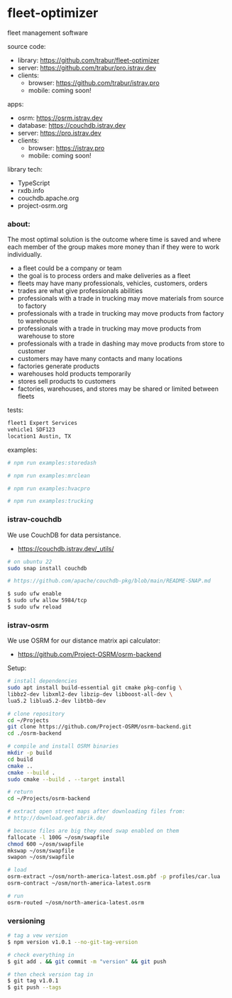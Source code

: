 fleet-optimizer
========
fleet management software

source code:
- library: https://github.com/trabur/fleet-optimizer
- server: https://github.com/trabur/pro.istrav.dev
- clients:
  - browser: https://github.com/trabur/istrav.pro
  - mobile: coming soon!

apps:
- osrm: https://osrm.istrav.dev
- database: https://couchdb.istrav.dev
- server: https://pro.istrav.dev
- clients:
  - browser: https://istrav.pro
  - mobile: coming soon!

library tech:
- TypeScript
- rxdb.info
- couchdb.apache.org
- project-osrm.org

### about:
The most optimal solution is the outcome where time is saved and where each member of the group makes more money than if they were to work individually. 

- a fleet could be a company or team
- the goal is to process orders and make deliveries as a fleet
- fleets may have many professionals, vehicles, customers, orders
- trades are what give professionals abilities
- professionals with a trade in trucking may move materials from source to factory
- professionals with a trade in trucking may move products from factory to warehouse
- professionals with a trade in trucking may move products from warehouse to store
- professionals with a trade in dashing may move products from store to customer
- customers may have many contacts and many locations
- factories generate products
- warehouses hold products temporarily
- stores sell products to customers
- factories, warehouses, and stores may be shared or limited between fleets

tests:
```bash
fleet1 Expert Services
vehicle1 SDF123
location1 Austin, TX
```

examples:
```bash
# npm run examples:storedash
```

```bash
# npm run examples:mrclean
```

```bash
# npm run examples:hvacpro
```

```bash
# npm run examples:trucking
```

### istrav-couchdb
We use CouchDB for data persistance.
- https://couchdb.istrav.dev/_utils/

```bash
# on ubuntu 22
sudo snap install couchdb

# https://github.com/apache/couchdb-pkg/blob/main/README-SNAP.md

$ sudo ufw enable
$ sudo ufw allow 5984/tcp
$ sudo ufw reload
```

### istrav-osrm
We use OSRM for our distance matrix api calculator:
- https://github.com/Project-OSRM/osrm-backend

Setup:
```bash
# install dependencies
sudo apt install build-essential git cmake pkg-config \
libbz2-dev libxml2-dev libzip-dev libboost-all-dev \
lua5.2 liblua5.2-dev libtbb-dev

# clone repository
cd ~/Projects
git clone https://github.com/Project-OSRM/osrm-backend.git
cd ./osrm-backend

# compile and install OSRM binaries
mkdir -p build
cd build
cmake ..
cmake --build .
sudo cmake --build . --target install

# return
cd ~/Projects/osrm-backend

# extract open street maps after downloading files from:
# http://download.geofabrik.de/

# because files are big they need swap enabled on them
fallocate -l 100G ~/osm/swapfile
chmod 600 ~/osm/swapfile
mkswap ~/osm/swapfile
swapon ~/osm/swapfile

# load
osrm-extract ~/osm/north-america-latest.osm.pbf -p profiles/car.lua
osrm-contract ~/osm/north-america-latest.osrm

# run
osrm-routed ~/osm/north-america-latest.osrm
```

### versioning
```bash
# tag a vew version
$ npm version v1.0.1 --no-git-tag-version

# check everything in
$ git add . && git commit -m "version" && git push

# then check version tag in
$ git tag v1.0.1
$ git push --tags
```